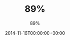 ---
title: "89%"
date: 2014-11-16T00:00:00+00:00
draft: false
author: "89%"
cover: "89prc/89prc-ep2-large.jpg"
tracks: [
    { title: "Песня No. 1", length: "02:54", is_explicit: true },
    { title: "Лето наступило", length: "02:21", is_explicit: false },
    { title: "Путешествуй", length: "01:35", is_explicit: false },
]
services: [
    { type: "apple", url: "https://music.apple.com/us/album/2-single/1507806337" },
    { type: "deezer", url: "https://www.deezer.com/ru/album/141765462" },
    { type: "spotify", url: "https://open.spotify.com/album/75MZycKN5T8qXDMdd5R3a3" },
    { type: "yandex", url: "https://music.yandex.ru/artist/2895131" },
    { type: "youtube", url: "https://music.youtube.com/playlist?list=OLAK5uy_nFNS65jA5WeSI5xyPsgHbPQ5tyonlYZfk" },
    { type: "vk", url: "https://vk.com/music/album/-2000193403_7193403_2f673d906b1edacd73" }
]
tags: 
    - "89%"
    - "punk"
---